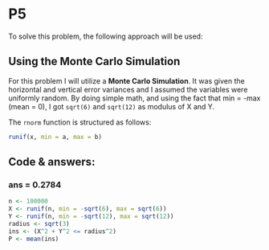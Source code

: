 # P5

To solve this problem, the following approach will be used:

## Using the Monte Carlo Simulation

For this problem I will utilize a **Monte Carlo Simulation**. It was given the horizontal and vertical error variances and I assumed the variables were uniformly random. By doing simple math, and using the fact that min = -max (mean = 0), I got `sqrt(6)` and `sqrt(12)` as modulus of X and Y. 

The `rnorm` function is structured as follows:

```R
runif(x, min = a, max = b)
```

## Code & answers:

### ans = 0.2784
```R
n <- 100000
X <- runif(n, min = -sqrt(6), max = sqrt(6))
Y <- runif(n, min = -sqrt(12), max = sqrt(12))
radius <- sqrt(3)
ins <- (X^2 + Y^2 <= radius^2)
P <- mean(ins)

```